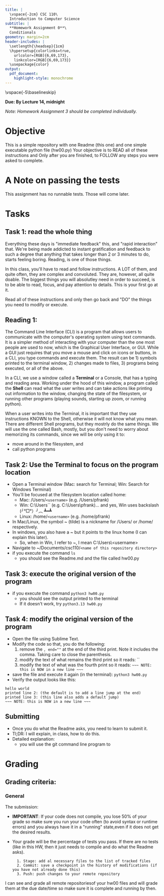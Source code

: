 ```yaml
---
title: |
  \vspace{-2cm} CSC 110\
  Introduction to Computer Science
subtitle: |
  **Homework Assignment 0**\
  Conditionals
geometry: margin=2cm 
header-includes: |
  \setlength{\headsep}{1cm}
  \hypersetup{colorlinks=true,
    urlcolor=[RGB]{6,69,173},
    linkcolor=[RGB]{6,69,173}}  
  \usepackage{color}  
output:
  pdf_document:
    highlight-style: monochrome
---
```

\vspace{-5\baselineskip}

**Due: By Lecture 14, midnight**
 
*Note: Homework Assignment 3 should be completed individually.*


# Objective

This is a simple repository with one Readme (this one) and one simple executable python file (hw00.py)
Your objective is to READ all of these instructions and Only after you are finished, to FOLLOW any steps you were asked to complete.

# A Note on passing the tests

This assignment has no runnable tests. Those will come later. 

# Tasks

## Task 1: read the whole thing

Everything these days is "immediate feedback" this, and "rapid interaction" that.
We're being made addicted to instant gratification and feedback to such a degree that anything that takes longer than 2 or 3 minutes to do, starts feeling boring. Reading, is one of those things.

In this class, you'll have to read and follow instructions. A LOT of them, and quite often, they are complex and convoluted. They are, however, all quite doable. 
The biggest things you will absolutley need in order to succeed, is to be able to read, focus, and pay attention to details. This is your first go at it.

Read all of these instructions and only then go back and "DO" the things you need to modify or execute.

## Reading 1:

The Command Line Interface (CLI) is a program that allows users to communicate with the computer's operating system using text commands. 
It is a simpler method of interacting with your computer than the one most people are used to now, which is the Graphical User Interface, or GUI.
While a GUI just requires that you move a mouse and click on icons or buttons, in a CLI, you type commands and execute them. 
The result can be 1) symbols printed to the terminal window, 2) changes made to files, 3) programs being executed, or all of the above.

In a CLI, we use a window called a **Terminal** or a Console, that has a typing and reading area. 
Working under the hood of this window, a program called the **Shell** can read what the user writes and can take actions like printing out information to the window, 
changing the state of the filesystem, or running other programs (playing sounds, starting up zoom, or running python). 

When a user writes into the Terminal, it is important that they use instructions KNOWN to the Shell, otherwise it will not know what you mean. 
There are different Shell programs, but they mostrly do the same things. 
We will use the one called Bash, mostly, but you don't need to worry about memorizing its commands, since we will be only using it to:

  - move around in the filesystem, and
  - call python programs

## Task 2: Use the Terminal to focus on the program location

  * Open a Terminal window (Mac: search for Terminal; Win: Search for Windows Terminal)
  * You'll be focused at the filesystem location called home:
      *  Mac: /Users/`<username>` (e.g. /Users/pfrank)
      *  Win: C:\Users\`<username>` (e.g. C:\Users\pfrank)... and yes, Win uses backslash (╯°□°）╯︵ ┻━┻
      *  Linux: /home/`<username>` (e.g. /home/pfrank)
  * In Mac/Linux, the symbol ~ (tilde) is a nickname for /Users/<username> or /home/<username> respectively.
  * In windows, you also have a ~ but it points to the linux home (I can explain this later).
      * So, when in Win, I refer to ~, I mean C:\Users\\<username\>
  * Navigate to ~/Documents/csc110/`<name of this repository directory>`
  * if you execute the command `ls`
      * you should see the Readme.md and the file called hw00.py 

## Task 3: execute the original version of the program
  * if you execute the command `python3 hw00.py`
      * you should see the output printed to the terminal
      * If it doesn't work, try   `python3.13 hw00.py`

## Task 4: modify the original version of the program
  * Open the file using Sublime Text.
  * Modify the code so that, you do the following:
      1. remove the `, end=""` at the end of the third print. Note it includes the comma. Taking care to close the parenthesis.
      2. modify the text of what remains the third print so it reads: ``
      3. modify the text of what was the fourth print so it reads: `~~~ NOTE: this is NOW in a new line ~~~`
  * save the file and execute it again (in the terminal): `python3 hw00.py`
  * Verify the output looks like this:
```
hello world
printed line 2: (the default is to add a line jump at the end)
printed line 3: (this line also adds a default jump)
~~~ NOTE: this is NOW in a new line ~~~
```

## Submitting

  * Once you do what the Readme asks, you need to learn to submit it.
  * Tl;DR: I will explain, in class, how to do this.
  * Detailed explanation:
      * you will use the git command line program to
   
        
# Grading

## Grading criteria:

### General
The submission:

  * **IMPORTANT**: If your code does not compile, you lose 50% of your grade so make sure you run your code often (to avoid syntax or runtime errors) and you always have it in a "running" state,even if it does not get the desired results.
  * Your grade will be the percentage of tests you pass. If there are no tests (like in this HW, then it just needs to compile and do what the Readme asks).


          1. Stage: add al necessary files to the list of tracked files
          2. Commit: save a checkpoint in the history of modifications (if you have not already done this)
          3. Push: push changes to your remote repository
I can see and grade all remote repositoriesof your hw00 files and will grade them at the due date/time so make sure it is complete and running by then.
